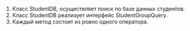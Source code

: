 1. Класс StudentDB, осуществляет поиск по базе данных студентов.
2. Класс StudentDB реализует интерфейс StudentGroupQuery.
3. Каждый метод состоит из ровно одного оператора.
